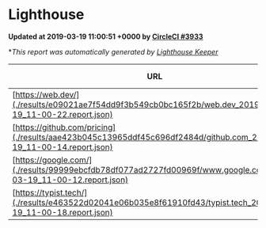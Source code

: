 
# Lighthouse

**Updated at 2019-03-19 11:00:51 +0000 by [CircleCI #3933](https://circleci.com/gh/ItinerisLtd/lighthouse-keeper-example/3933)**

**This report was automatically generated by [Lighthouse Keeper](https://github.com/itinerisltd/lighthouse-keeper)*

| URL | Performance | Accessibility | Best Practices | SEO | PWA | Updated At |
| --- | --- | --- | --- | --- | --- | --- |
| [https://web.dev/](./results/e09021ae7f54dd9f3b549cb0bc165f2b/web.dev_2019-03-19_11-00-22.report.json) | 0.9 | 0.93 | 1 | 0.96 | 1 | 2019-03-19T11:00:22.065Z |
| [https://github.com/pricing](./results/aae423b045c13965ddf45c696df2484d/github.com_2019-03-19_11-00-14.report.json) | 0.87 | 0.89 | 0.93 | 0.9 | 0.58 | 2019-03-19T11:00:14.821Z |
| [https://google.com/](./results/99999ebcfdb78df077ad2727fd00969f/www.google.com_2019-03-19_11-00-12.report.json) | 0.96 | 0.71 | 0.93 | 0.82 | 0.58 | 2019-03-19T11:00:12.803Z |
| [https://typist.tech/](./results/e463522d02041e06b035e8f61910fd43/typist.tech_2019-03-19_11-00-18.report.json) | 1 |  |  |  |  | 2019-03-19T11:00:18.279Z |
